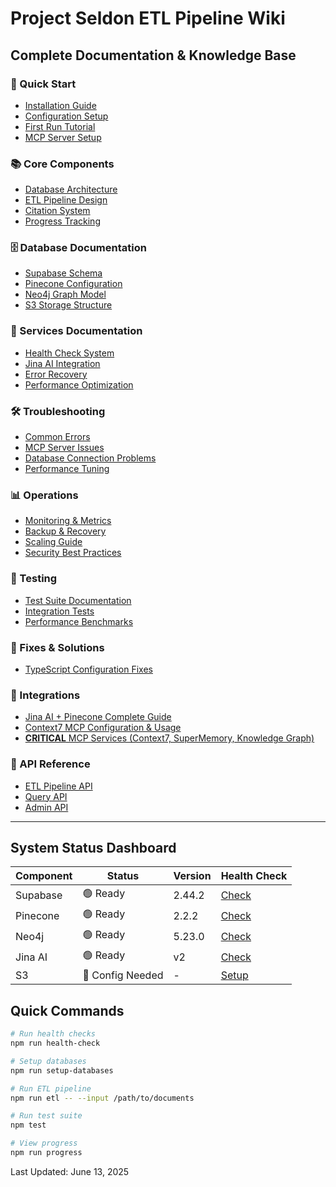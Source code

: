 # Project Seldon ETL Pipeline Wiki
## Complete Documentation & Knowledge Base

### 🚀 Quick Start
- [Installation Guide](./01_INSTALLATION.md)
- [Configuration Setup](./02_CONFIGURATION.md)
- [First Run Tutorial](./03_FIRST_RUN.md)
- [MCP Server Setup](./04_MCP_SETUP.md)

### 📚 Core Components
- [Database Architecture](./10_DATABASE_ARCHITECTURE.md)
- [ETL Pipeline Design](./11_ETL_PIPELINE.md)
- [Citation System](./12_CITATION_SYSTEM.md)
- [Progress Tracking](./13_PROGRESS_TRACKING.md)

### 🗄️ Database Documentation
- [Supabase Schema](./20_SUPABASE_SCHEMA.md)
- [Pinecone Configuration](./21_PINECONE_CONFIG.md)
- [Neo4j Graph Model](./22_NEO4J_MODEL.md)
- [S3 Storage Structure](./23_S3_STRUCTURE.md)

### 🔧 Services Documentation
- [Health Check System](./30_HEALTH_CHECKS.md)
- [Jina AI Integration](./31_JINA_INTEGRATION.md)
- [Error Recovery](./32_ERROR_RECOVERY.md)
- [Performance Optimization](./33_PERFORMANCE.md)

### 🛠️ Troubleshooting
- [Common Errors](./40_COMMON_ERRORS.md)
- [MCP Server Issues](./41_MCP_ISSUES.md)
- [Database Connection Problems](./42_DB_ISSUES.md)
- [Performance Tuning](./43_PERFORMANCE_TUNING.md)

### 📊 Operations
- [Monitoring & Metrics](./50_MONITORING.md)
- [Backup & Recovery](./51_BACKUP.md)
- [Scaling Guide](./52_SCALING.md)
- [Security Best Practices](./53_SECURITY.md)

### 🧪 Testing
- [Test Suite Documentation](./60_TESTING.md)
- [Integration Tests](./61_INTEGRATION_TESTS.md)
- [Performance Benchmarks](./62_BENCHMARKS.md)

### 🔧 Fixes & Solutions
- [TypeScript Configuration Fixes](./60_TYPESCRIPT_FIXES.md)

### 🔌 Integrations
- [Jina AI + Pinecone Complete Guide](./70_JINA_PINECONE_INTEGRATION.md)
- [Context7 MCP Configuration & Usage](./80_CONTEXT7_MCP_CONFIGURATION.md)
- [**CRITICAL** MCP Services (Context7, SuperMemory, Knowledge Graph)](./90_CRITICAL_MCP_SERVICES.md)

### 📝 API Reference
- [ETL Pipeline API](./70_ETL_API.md)
- [Query API](./71_QUERY_API.md)
- [Admin API](./72_ADMIN_API.md)

---

## System Status Dashboard

| Component | Status | Version | Health Check |
|-----------|--------|---------|--------------|
| Supabase | 🟢 Ready | 2.44.2 | [Check](./30_HEALTH_CHECKS.md#supabase) |
| Pinecone | 🟢 Ready | 2.2.2 | [Check](./30_HEALTH_CHECKS.md#pinecone) |
| Neo4j | 🟢 Ready | 5.23.0 | [Check](./30_HEALTH_CHECKS.md#neo4j) |
| Jina AI | 🟢 Ready | v2 | [Check](./30_HEALTH_CHECKS.md#jina) |
| S3 | 🔴 Config Needed | - | [Setup](./23_S3_STRUCTURE.md) |

## Quick Commands

```bash
# Run health checks
npm run health-check

# Setup databases
npm run setup-databases

# Run ETL pipeline
npm run etl -- --input /path/to/documents

# Run test suite
npm test

# View progress
npm run progress
```

Last Updated: June 13, 2025